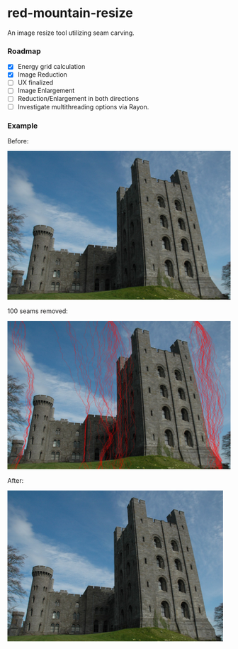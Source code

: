 # red-mountain-resize
An image resize tool utilizing seam carving.

### Roadmap
- [x] Energy grid calculation
- [x] Image Reduction
- [ ] UX finalized
- [ ] Image Enlargement
- [ ] Reduction/Enlargement in both directions
- [ ] Investigate multithreading options via Rayon.

### Example

Before:

<img src="images/castle.jpg" width="512">

100 seams removed:

<img src="images/debug.png" width="512">

After:

<img src="images/output.jpg" width="487">
